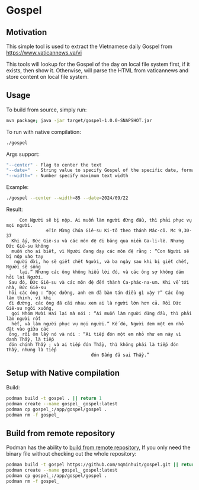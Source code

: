 # Gospel

## Motivation
This simple tool is used to extract the Vietnamese daily Gospel from https://www.vaticannews.va/vi

This tools will lookup for the Gospel of the day on local file system first, if it exists, then show it.
Otherwise, will parse the HTML from vaticannews and store content on local file system.

## Usage
To build from source, simply run:
```bash
mvn package; java -jar target/gospel-1.0.0-SNAPSHOT.jar
```

To run with native compilation:
```bash
./gospel
```

Args support:
```bash
"--center" - Flag to center the text
"--date="  - String value to specify Gospel of the specific date, format: yyyy/MM/dd
"--width=" - Number specify maximum text width
```

Example:
```bash
./gospel --center --width=85 --date=2024/09/22
```

Result:
```
     Con Người sẽ bị nộp. Ai muốn làm người đứng đầu, thì phải phục vụ mọi người.
               ✠Tin Mừng Chúa Giê-su Ki-tô theo thánh Mác-cô. Mc 9,30-37
  Khi ấy, Đức Giê-su và các môn đệ đi băng qua miền Ga-li-lê. Nhưng Đức Giê-su không
  muốn cho ai biết, vì Người đang dạy các môn đệ rằng : “Con Người sẽ bị nộp vào tay
   người đời, họ sẽ giết chết Người, và ba ngày sau khi bị giết chết, Người sẽ sống
     lại.” Nhưng các ông không hiểu lời đó, và các ông sợ không dám hỏi lại Người.
 Sau đó, Đức Giê-su và các môn đệ đến thành Ca-phác-na-um. Khi về tới nhà, Đức Giê-su
 hỏi các ông : “Dọc đường, anh em đã bàn tán điều gì vậy ?” Các ông làm thinh, vì khi
 đi đường, các ông đã cãi nhau xem ai là người lớn hơn cả. Rồi Đức Giê-su ngồi xuống,
  gọi Nhóm Mười Hai lại mà nói : “Ai muốn làm người đứng đầu, thì phải làm người rốt
  hết, và làm người phục vụ mọi người.” Kế đó, Người đem một em nhỏ đặt vào giữa các
 ông, rồi ôm lấy nó và nói : “Ai tiếp đón một em nhỏ như em này vì danh Thầy, là tiếp
 đón chính Thầy ; và ai tiếp đón Thầy, thì không phải là tiếp đón Thầy, nhưng là tiếp
                                đón Đấng đã sai Thầy.”
```

## Setup with Native compilation
Build:
```bash
podman build -t gospel . || return 1
podman create --name gospel_ gospel:latest
podman cp gospel_:/app/gospel/gospel .
podman rm -f gospel_
```

## Build from remote repository

Podman has the ability to [build from remote repository](https://blog.podman.io/2023/09/podman-fun-fact-of-the-day-git-builds/), If you only need the binary file without checking out the whole repository:
```bash
podman build -t gospel https://github.com/nqminhuit/gospel.git || return 1
podman create --name gospel_ gospel:latest
podman cp gospel_:/app/gospel/gospel .
podman rm -f gospel_
```
